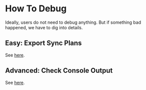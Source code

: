# How To Debug

Ideally, users do not need to debug anything. But if something bad happened, we have to dig into details.

## Easy: Export Sync Plans

See [here](./export_sync_plans.md).

## Advanced: Check Console Output

See [here](./check_console_output.md).
